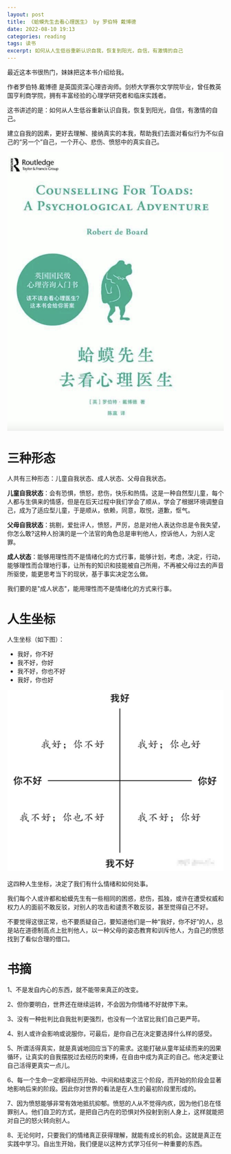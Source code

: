 ```yaml
---
layout: post
title: 《蛤蟆先生去看心理医生》 by 罗伯特 戴博德
date: 2022-08-10 19:13
categories: reading
tags: 读书
excerpt: 如何从人生低谷重新认识自我，恢复到阳光，自信，有激情的自己
---
```


最近这本书很热门，妹妹把这本书介绍给我。

作者罗伯特.戴博德 是英国资深心理咨询师。剑桥大学赛尔文学院毕业，曾任教英国亨利商学院，拥有丰富经验的心理学研究者和临床实践者。

这书讲述的是：如何从人生低谷重新认识自我，恢复到阳光，自信，有激情的自己。

建立自我的因素，更好去理解、接纳真实的本我，帮助我们去面对看似行为不似自己的“另一个”自己，一个开心、悲伤、愤怒中的真实自己。

![](/assets/reading/reading-book-Mr-Toad-went-to-see-a-psychiatrist-2022-10-21_00-55-49.png)

# 三种形态

人共有三种形态：儿童自我状态、成人状态、父母自我状态。

**儿童自我状态**：会有恐惧，愤怒，悲伤，快乐和热情。这是一种自然型儿童，每个人都与生俱来的情感，但是在后天过程中我们学会了顺从，学会了根据环境调整自己，成为了适应型儿童，于是顺从，依赖，同意，取悦，道歉，怄气。

**父母自我状态**：挑剔，爱批评人，愤怒，严厉，总是对他人表达你总是令我失望，你怎么敢?这种人扮演的是一个法官的角色总是审判他人，控诉他人，为别人定罪。

**成人状态**：能够用理性而不是情绪化的方式行事，能够计划，考虑，决定，行动，能够理性而合理地行事，让所有的知识和技能被自己所用，不再被父母过去的声音所驱使，能更思考当下的现状，基于事实决定怎么做。

我们要的是"成人状态"，能用理性而不是情绪化的方式来行事。

# 人生坐标

人生坐标（如下图）：

- 我好，你不好
- 我不好，你好
- 我不好，你也不好
- 我好，你也好

![](/assets/reading/reading-book-Mr-Toad-went-to-see-a-psychiatrist-2022-10-21_00-44-35.png)

这四种人生坐标，决定了我们有什么情绪和如何处事。

我们每个人或许都和蛤蟆先生有一些相同的困惑，悲伤，孤独，或许在遭受权威和权力人的面前不敢反驳，对别人的攻击和谴责不敢反驳，甚至觉得自己不好。

不要觉得这很正常，也不要质疑自己，要知道他们是一种“我好，你不好”的人，总是站在道德制高点上批判他人，以一种父母的姿态教育和训斥他人，为自己的愤怒找到了看似合理的借口。

# 书摘

1、不是发自内心的东西，就不能带来真正的改变。

2、但你要明白，世界还在继续运转，不会因为你情绪不好就停下来。

3、没有一种批判比自我批判更强烈，也没有一个法官比我们自己更严苛。

4、别人或许会影响或说服你，可最后，是你自己在决定要选择什么样的感受。

5、所谓活得真实，就是真诚地回应当下的需求。这能打破从童年延续而来的因果循环，让真实的自我摆脱过去经历的束缚，在自由中成为真正的自己。他决定要让自己活得更真实一点儿。

6、每一个生命一定都得经历开始、中间和结束这三个阶段，而开始的阶段会显著地影响后来的阶段。因此你对世界的看法是在人生的最初阶段里形成的。

7、因为愤怒能够非常有效地抵抗抑郁。愤怒的人从不觉得内疚，因为他们总在怪罪别人。他们自卫的方式，是把自己内在的恐惧对外投射到别人身上，这样就能把对自己的怒火转向别人。

8、无论何时，只要我们的情绪真正获得理解，就能有成长的机会。这就是真正在实践中学习。自出生开始，我们便是以这种方式学习任何一种重要的东西。



